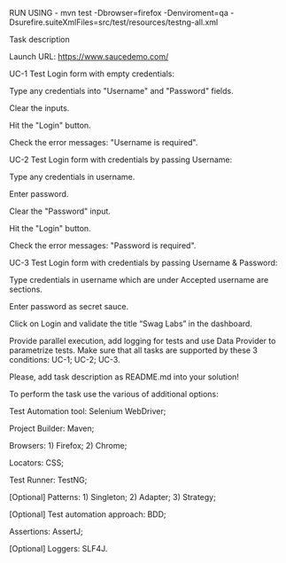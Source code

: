 RUN USING - mvn test -Dbrowser=firefox -Denviroment=qa -Dsurefire.suiteXmlFiles=src/test/resources/testng-all.xml

Task description

Launch URL: https://www.saucedemo.com/

UC-1 Test Login form with empty credentials:

Type any credentials into "Username" and "Password" fields.

Clear the inputs.

Hit the "Login" button.

Check the error messages: "Username is required".

UC-2 Test Login form with credentials by passing Username:

Type any credentials in username.

Enter password.

Clear the "Password" input.

Hit the "Login" button.

Check the error messages: "Password is required".

UC-3 Test Login form with credentials by passing Username & Password:

Type credentials in username which are under Accepted username are sections.

Enter password as secret sauce.

Click on Login and validate the title “Swag Labs” in the dashboard.

Provide parallel execution, add logging for tests and use Data Provider to parametrize tests. Make sure that all tasks are supported by these 3 conditions: UC-1; UC-2; UC-3.

Please, add task description as README.md into your solution!

To perform the task use the various of additional options:

Test Automation tool: Selenium WebDriver;

Project Builder: Maven;

Browsers: 1) Firefox; 2) Chrome;

Locators: CSS;

Test Runner: TestNG;

[Optional] Patterns: 1) Singleton; 2) Adapter; 3) Strategy;

[Optional] Test automation approach: BDD;

Assertions: AssertJ;

[Optional] Loggers: SLF4J.
